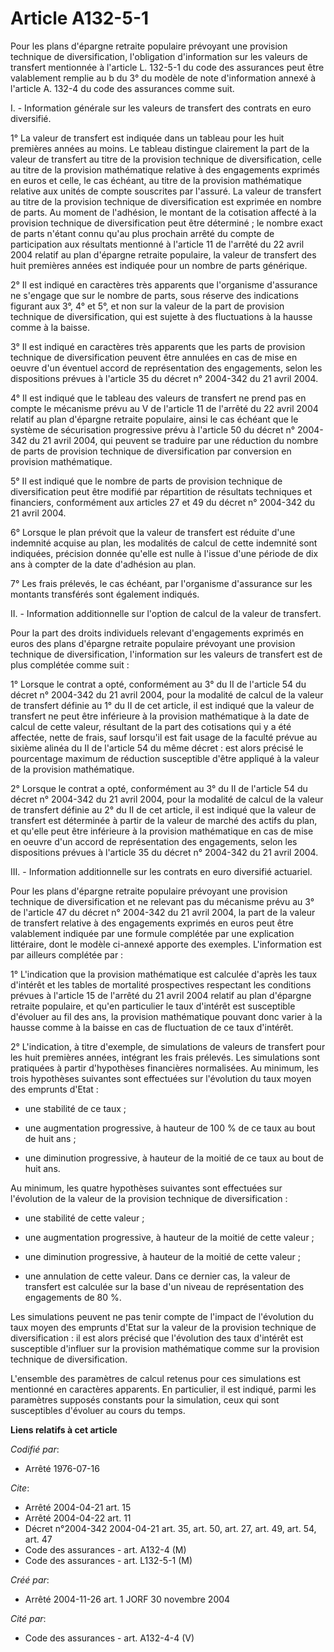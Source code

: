 # Article A132-5-1

Pour les plans d'épargne retraite populaire prévoyant une provision technique de diversification, l'obligation d'information
sur les valeurs de transfert mentionnée à l'article L. 132-5-1 du code des assurances peut être valablement remplie au b du
3° du modèle de note d'information annexé à l'article A. 132-4 du code des assurances comme suit.

I. - Information générale sur les valeurs de transfert des contrats en euro diversifié.

1° La valeur de transfert est indiquée dans un tableau pour les huit premières années au moins. Le tableau distingue
clairement la part de la valeur de transfert au titre de la provision technique de diversification, celle au titre de la
provision mathématique relative à des engagements exprimés en euros et celle, le cas échéant, au titre de la provision
mathématique relative aux unités de compte souscrites par l'assuré. La valeur de transfert au titre de la provision technique
de diversification est exprimée en nombre de parts. Au moment de l'adhésion, le montant de la cotisation affecté à la
provision technique de diversification peut être déterminé ; le nombre exact de parts n'étant connu qu'au plus prochain
arrêté du compte de participation aux résultats mentionné à l'article 11 de l'arrêté du 22 avril 2004 relatif au plan
d'épargne retraite populaire, la valeur de transfert des huit premières années est indiquée pour un nombre de parts
générique.

2° Il est indiqué en caractères très apparents que l'organisme d'assurance ne s'engage que sur le nombre de parts, sous
réserve des indications figurant aux 3°, 4° et 5°, et non sur la valeur de la part de provision technique de diversification,
qui est sujette à des fluctuations à la hausse comme à la baisse.

3° Il est indiqué en caractères très apparents que les parts de provision technique de diversification peuvent être annulées
en cas de mise en oeuvre d'un éventuel accord de représentation des engagements, selon les dispositions prévues à l'article
35 du décret n° 2004-342 du 21 avril 2004.

4° Il est indiqué que le tableau des valeurs de transfert ne prend pas en compte le mécanisme prévu au V de l'article 11 de
l'arrêté du 22 avril 2004 relatif au plan d'épargne retraite populaire, ainsi le cas échéant que le système de sécurisation
progressive prévu à l'article 50 du décret n° 2004-342 du 21 avril 2004, qui peuvent se traduire par une réduction du nombre
de parts de provision technique de diversification par conversion en provision mathématique.

5° Il est indiqué que le nombre de parts de provision technique de diversification peut être modifié par répartition de
résultats techniques et financiers, conformément aux articles 27 et 49 du décret n° 2004-342 du 21 avril 2004.

6° Lorsque le plan prévoit que la valeur de transfert est réduite d'une indemnité acquise au plan, les modalités de calcul de
cette indemnité sont indiquées, précision donnée qu'elle est nulle à l'issue d'une période de dix ans à compter de la date
d'adhésion au plan.

7° Les frais prélevés, le cas échéant, par l'organisme d'assurance sur les montants transférés sont également indiqués.

II. - Information additionnelle sur l'option de calcul de la valeur de transfert.

Pour la part des droits individuels relevant d'engagements exprimés en euros des plans d'épargne retraite populaire prévoyant
une provision technique de diversification, l'information sur les valeurs de transfert est de plus complétée comme suit :

1° Lorsque le contrat a opté, conformément au 3° du II de l'article 54 du décret n° 2004-342 du 21 avril 2004, pour la
modalité de calcul de la valeur de transfert définie au 1° du II de cet article, il est indiqué que la valeur de transfert ne
peut être inférieure à la provision mathématique à la date de calcul de cette valeur, résultant de la part des cotisations
qui y a été affectée, nette de frais, sauf lorsqu'il est fait usage de la faculté prévue au sixième alinéa du II de l'article
54 du même décret : est alors précisé le pourcentage maximum de réduction susceptible d'être appliqué à la valeur de la
provision mathématique.

2° Lorsque le contrat a opté, conformément au 3° du II de l'article 54 du décret n° 2004-342 du 21 avril 2004, pour la
modalité de calcul de la valeur de transfert définie au 2° du II de cet article, il est indiqué que la valeur de transfert
est déterminée à partir de la valeur de marché des actifs du plan, et qu'elle peut être inférieure à la provision
mathématique en cas de mise en oeuvre d'un accord de représentation des engagements, selon les dispositions prévues à
l'article 35 du décret n° 2004-342 du 21 avril 2004.

III. - Information additionnelle sur les contrats en euro diversifié actuariel.

Pour les plans d'épargne retraite populaire prévoyant une provision technique de diversification et ne relevant pas du
mécanisme prévu au 3° de l'article 47 du décret n° 2004-342 du 21 avril 2004, la part de la valeur de transfert relative à
des engagements exprimés en euros peut être valablement indiquée par une formule complétée par une explication littéraire,
dont le modèle ci-annexé apporte des exemples. L'information est par ailleurs complétée par :

1° L'indication que la provision mathématique est calculée d'après les taux d'intérêt et les tables de mortalité prospectives
respectant les conditions prévues à l'article 15 de l'arrêté du 21 avril 2004 relatif au plan d'épargne retraite populaire,
et qu'en particulier le taux d'intérêt est susceptible d'évoluer au fil des ans, la provision mathématique pouvant donc
varier à la hausse comme à la baisse en cas de fluctuation de ce taux d'intérêt.

2° L'indication, à titre d'exemple, de simulations de valeurs de transfert pour les huit premières années, intégrant les
frais prélevés. Les simulations sont pratiquées à partir d'hypothèses financières normalisées. Au minimum, les trois
hypothèses suivantes sont effectuées sur l'évolution du taux moyen des emprunts d'Etat :

- une stabilité de ce taux ;

- une augmentation progressive, à hauteur de 100 % de ce taux au bout de huit ans ;

- une diminution progressive, à hauteur de la moitié de ce taux au bout de huit ans.

Au minimum, les quatre hypothèses suivantes sont effectuées sur l'évolution de la valeur de la provision technique de
diversification :

- une stabilité de cette valeur ;

- une augmentation progressive, à hauteur de la moitié de cette valeur ;

- une diminution progressive, à hauteur de la moitié de cette valeur ;

- une annulation de cette valeur. Dans ce dernier cas, la valeur de transfert est calculée sur la base d'un niveau de
représentation des engagements de 80 %.

Les simulations peuvent ne pas tenir compte de l'impact de l'évolution du taux moyen des emprunts d'Etat sur la valeur de la
provision technique de diversification : il est alors précisé que l'évolution des taux d'intérêt est susceptible d'influer
sur la provision mathématique comme sur la provision technique de diversification.

L'ensemble des paramètres de calcul retenus pour ces simulations est mentionné en caractères apparents. En particulier, il
est indiqué, parmi les paramètres supposés constants pour la simulation, ceux qui sont susceptibles d'évoluer au cours du
temps.

**Liens relatifs à cet article**

_Codifié par_:

  - Arrêté 1976-07-16

_Cite_:

  - Arrêté 2004-04-21 art. 15
  - Arrêté 2004-04-22 art. 11
  - Décret n°2004-342 2004-04-21 art. 35, art. 50, art. 27, art. 49, art. 54, art. 47
  - Code des assurances - art. A132-4 (M)
  - Code des assurances - art. L132-5-1 (M)

_Créé par_:

  - Arrêté 2004-11-26 art. 1 JORF 30 novembre 2004

_Cité par_:

  - Code des assurances - art. A132-4-4 (V)
